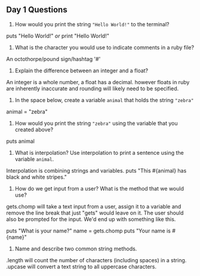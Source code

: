 ## Day 1 Questions

1. How would you print the string `"Hello World!"` to the terminal?

puts "Hello World!" *or* print "Hello World!"

1. What is the character you would use to indicate comments in a ruby file?

An octothorpe/pound sign/hashtag '#'

1. Explain the difference between an integer and a float?

An integer is a whole number, a float has a decimal. however floats in ruby are inherently inaccurate and rounding will likely need to be specified.

1. In the space below, create a variable `animal` that holds the string `"zebra"`

animal = "zebra"

1. How would you print the string `"zebra"` using the variable that you created above?

puts animal

1. What is interpolation? Use interpolation to print a sentence using the variable `animal`.

Interpolation is combining strings and variables.
puts "This #{animal} has black and white stripes."

1. How do we get input from a user? What is the method that we would use?

gets.chomp will take a text input from a user, assign it to a variable and remove the line break that just "gets" would leave on it. The user should also be prompted for the input. We'd end up with something like this.

puts "What is your name?"
name = gets.chomp
puts "Your name is #{name}"

1. Name and describe two common string methods.

.length will count the number of characters (including spaces) in a string.
.upcase will convert a text string to all uppercase characters.
